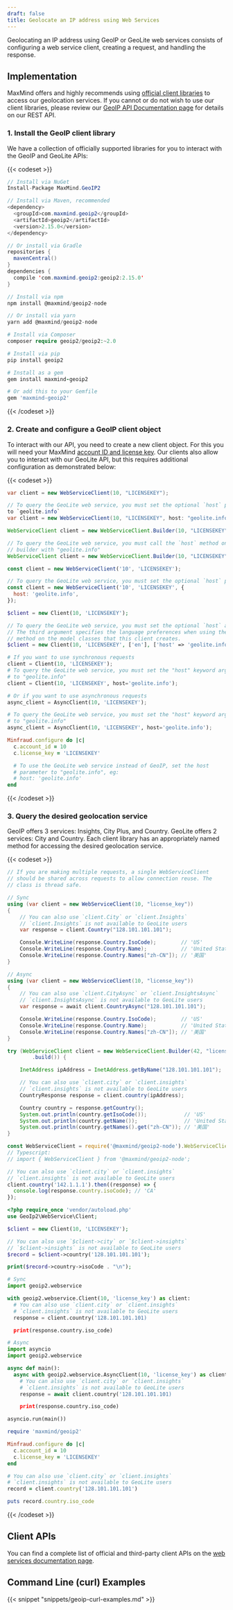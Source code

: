 ```yaml
---
draft: false
title: Geolocate an IP address using Web Services
---
```


Geolocating an IP address using GeoIP or GeoLite web services consists of
configuring a web service client, creating a request, and handling the response.

## Implementation

MaxMind offers and highly recommends using
[official client libraries](/geoip/docs/web-services#client-apis) to access our
geolocation services. If you cannot or do not wish to use our client libraries,
please review our
[GeoIP API Documentation page](/geoip/docs/web-services/#request-and-response-api-references)
for details on our REST API.

### 1. Install the GeoIP client library

We have a collection of officially supported libraries for you to interact with
the GeoIP and GeoLite APIs:

{{< codeset >}}

```csharp
// Install via NuGet
Install-Package MaxMind.GeoIP2
```

```java
// Install via Maven, recommended
<dependency>
  <groupId>com.maxmind.geoip2</groupId>
  <artifactId>geoip2</artifactId>
  <version>2.15.0</version>
</dependency>

// Or install via Gradle
repositories {
  mavenCentral()
}
dependencies {
  compile 'com.maxmind.geoip2:geoip2:2.15.0'
}
```

```javascript
// Install via npm
npm install @maxmind/geoip2-node

// Or install via yarn
yarn add @maxmind/geoip2-node
```

```php
# Install via Composer
composer require geoip2/geoip2:~2.0
```

```python
# Install via pip
pip install geoip2
```

```ruby
# Install as a gem
gem install maxmind-geoip2

# Or add this to your Gemfile
gem 'maxmind-geoip2'
```

{{< /codeset >}}

### 2. Create and configure a GeoIP client object

To interact with our API, you need to create a new client object. For this you
will need your MaxMind
[account ID and license key](https://www.maxmind.com/en/accounts/current/license-key).
Our clients also allow you to interact with our GeoLite API, but this requires
additional configuration as demonstrated below:

{{< codeset >}}

```csharp
var client = new WebServiceClient(10, "LICENSEKEY");

// To query the GeoLite web service, you must set the optional `host` parameter
to `geolite.info`
var client = new WebServiceClient(10, "LICENSEKEY", host: "geolite.info");

```

```java
WebServiceClient client = new WebServiceClient.Builder(10, "LICENSEKEY").build();

// To query the GeoLite web service, you must call the `host` method on the
// builder with "geolite.info"
WebServiceClient client = new WebServiceClient.Builder(10, "LICENSEKEY").host("geolite.info").build();
```

```javascript
const client = new WebServiceClient('10', 'LICENSEKEY');

// To query the GeoLite web service, you must set the optional `host` parameter
const client = new WebServiceClient('10', 'LICENSEKEY', {
  host: 'geolite.info',
});
```

```php
$client = new Client(10, 'LICENSEKEY');

// To query the GeoLite web service, you must set the optional `host` argument.
// The third argument specifies the language preferences when using the `->name`
// method on the model classes that this client creates.
$client = new Client(10, 'LICENSEKEY', ['en'], ['host' => 'geolite.info']);
```

```python
# If you want to use synchronous requests
client = Client(10, 'LICENSEKEY');
# To query the GeoLite web service, you must set the "host" keyword argument
# to "geolite.info"
client = Client(10, 'LICENSEKEY', host='geolite.info');

# Or if you want to use asynchronous requests
async_client = AsyncClient(10, 'LICENSEKEY');

# To query the GeoLite web service, you must set the "host" keyword argument
# to "geolite.info"
async_client = AsyncClient(10, 'LICENSEKEY', host='geolite.info');
```

```ruby
Minfraud.configure do |c|
  c.account_id = 10
  c.license_key = 'LICENSEKEY'

  # To use the GeoLite web service instead of GeoIP, set the host
  # parameter to "geolite.info", eg:
  # host: 'geolite.info'
end
```

{{< /codeset >}}

### 3. Query the desired geolocation service

GeoIP offers 3 services: Insights, City Plus, and Country. GeoLite offers 2
services: City and Country. Each client library has an appropriately named
method for accessing the desired geolocation service.

{{< codeset >}}

```csharp
// If you are making multiple requests, a single WebServiceClient
// should be shared across requests to allow connection reuse. The
// class is thread safe.

// Sync
using (var client = new WebServiceClient(10, "license_key"))
{
    // You can also use `client.City` or `client.Insights`
    // `client.Insights` is not available to GeoLite users
    var response = client.Country("128.101.101.101");

    Console.WriteLine(response.Country.IsoCode);        // 'US'
    Console.WriteLine(response.Country.Name);           // 'United States'
    Console.WriteLine(response.Country.Names["zh-CN"]); // '美国'
}

// Async
using (var client = new WebServiceClient(10, "license_key"))
{
    // You can also use `client.CityAsync` or `client.InsightsAsync`
    // `client.InsightsAsync` is not available to GeoLite users
    var response = await client.CountryAsync("128.101.101.101");

    Console.WriteLine(response.Country.IsoCode);        // 'US'
    Console.WriteLine(response.Country.Name);           // 'United States'
    Console.WriteLine(response.Country.Names["zh-CN"]); // '美国'
}
```

```java
try (WebServiceClient client = new WebServiceClient.Builder(42, "license_key")
        .build()) {

    InetAddress ipAddress = InetAddress.getByName("128.101.101.101");

    // You can also use `client.city` or `client.insights`
    // `client.insights` is not available to GeoLite users
    CountryResponse response = client.country(ipAddress);

    Country country = response.getCountry();
    System.out.println(country.getIsoCode());            // 'US'
    System.out.println(country.getName());               // 'United States'
    System.out.println(country.getNames().get("zh-CN")); // '美国'
}
```

```javascript
const WebServiceClient = require('@maxmind/geoip2-node').WebServiceClient;
// Typescript:
// import { WebServiceClient } from '@maxmind/geoip2-node';

// You can also use `client.city` or `client.insights`
// `client.insights` is not available to GeoLite users
client.country('142.1.1.1').then((response) => {
  console.log(response.country.isoCode); // 'CA'
});
```

```php
<?php require_once 'vendor/autoload.php'
use GeoIp2\WebService\Client;

$client = new Client(10, 'LICENSEKEY');

// You can also use `$client->city` or `$client->insights`
// `$client->insights` is not available to GeoLite users
$record = $client->country('128.101.101.101');

print($record->country->isoCode . "\n");
```

```python
# Sync
import geoip2.webservice

with geoip2.webservice.Client(10, 'license_key') as client:
  # You can also use `client.city` or `client.insights`
  # `client.insights` is not available to GeoLite users
  response = client.country('128.101.101.101)

  print(response.country.iso_code)

# Async
import asyncio
import geoip2.webservice

async def main():
  async with geoip2.webservice.AsyncClient(10, 'license_key') as client:
    # You can also use `client.city` or `client.insights`
    # `client.insights` is not available to GeoLite users
    response = await client.country('128.101.101.101)

    print(response.country.iso_code)

asyncio.run(main())
```

```ruby
require 'maxmind/geoip2'

Minfraud.configure do |c|
  c.account_id = 10
  c.license_key = 'LICENSEKEY'
end

# You can also use `client.city` or `client.insights`
# `client.insights` is not available to GeoLite users
record = client.country('128.101.101.101')

puts record.country.iso_code
```

{{< /codeset >}}

## Client APIs

You can find a complete list of official and third-party client APIs on the
[web services documentation page](/geoip/docs/web-services#client-apis).

## Command Line (curl) Examples

{{< snippet "snippets/geoip-curl-examples.md" >}}
